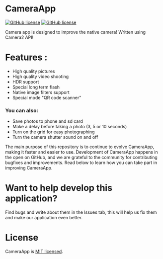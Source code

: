 # CameraApp

[![GitHub license](https://img.shields.io/badge/license-MIT-blue.svg)](https://github.com/facebook/react/blob/master/LICENSE) [![GitHub license](https://img.shields.io/badge/Android%20API-22%2B-brightgreen.svg)](https://developer.android.com/preview)

Camera app is designed to improve the native camera! Written using Camera2 API!

# Features :

  - High quality pictures
  - High quality video shooting
  - HDR support
  - Special long term flash
  - Native image filters support
  - Special mode "QR code scanner"

### You can also:
  - Save photos to phone and sd card
  - Make a delay before taking a photo (3, 5 or 10 seconds)
  - Turn on the grid for easy photographing
  - Turn the camera shutter sound on and off

The main purpose of this repository is to continue to evolve CameraApp, making it faster and easier to use. Development of CameraApp happens in the open on GitHub, and we are grateful to the community for contributing bugfixes and improvements. Read below to learn how you can take part in improving CameraApp.

# Want to help develop this application? 
Find bugs and write about them in the Issues tab, this will help us fix them and make our application even better.

# License

CameraApp is [MIT licensed](./LICENSE).

